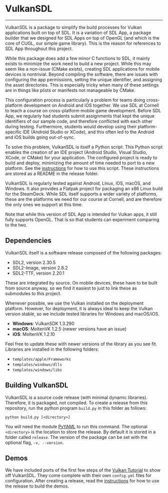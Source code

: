 # VulkanSDL
---
VulkanSDL is a package to simplify the build processes for Vulkan applications built on top of SDL. It is a variation of SDL App, a package builder that we designed for SDL Apps on top of OpenGL (and which is the core of CUGL, our simple game library). This is the reason for references to SDL App throughout this project.

While this package does add a few minor C functions to SDL, it mainly exists to minimize the work need to build a new project. While this may seem like a non-issue (CMake exists), creating SDL applications for mobile devices is nontrivial. Beyond compiling the software, there are issues with configuring the app permissions, setting the unique identifier, and assigning the asset directories. This is especially tricky when many of these settings are in things like plists or manifests not manageable by CMake.

This configuration process is particularly a problem for teams doing cross-platform development on Android and iOS together. We use SDL at Cornell to teach a course on cross-platform mobile game development. Before SDL App, we regularly had students submit assignments that kept the unique identifiers of our sample code, and therefore conflicted with each other during testing. Furthermore, students would develop using their platform-specific IDE (Android Studio or XCode), and this often led to the Android and iOS builds going out-of-sync.

To solve this problem, VulkanSDL is itself a Python script. This Python script enables the creation of an IDE project (Android Studio, Visual Studio, XCode, or CMake) for your application. The configured project is ready to build and deploy, minimizing the amount of time needed to port to a new platform. See the [instructions](scripts/APP.md) for how to use this script. These instructions are stored as a README in the release folder.

VulkanSDL is regularly tested against Android, Linux, iOS, macOS, and Windows. It also provides a Flatpak project for packaging an x86 Linux build for the SteamDeck. While SDL itself supports a wider variety of platforms, these are the platforms we need for our course at Cornell, and are therefore the only ones we support at this time.

Note that while this version of SDL App is intended for Vulkan apps, it still fully supports OpenGL. That is so that students can experiment comparing to the two.

## Dependencies

VulkanSDL itself is a software release composed of the following packages:

- SDL2, version 2.30.5
- SDL2-Image, version 2.8.2
- SDL2-TTF, version 2.20.1

These are integrated by source. On mobile devices, these have to be built from source anyway, so we find it easiest to just to link these as submodules to this project.

Whenever possible, we use the Vulkan installed on the deployment platform. However, for deployment, it is always ideal to keep the Vulkan version stable, so we include tested libraries for Windows and macOS/iOS.

- **Windows**: VulkanSDK 1.3.290
- **macOS**: MoltenVK 1.2.5 (newer versions have an issue)
- **iOS**: MoltenVK 1.2.10

Feel free to update these with newer versions of the library as you see fit. Libraries are installed in the following folders:

- `templates/apple/Frameworks`
- `templates/windows/dlls`
- `templates/windows/libs`


## Building VulkanSDL

VulkanSDL is a source code release (with minimal dynamic libraries). Therefore, it is packaged, not compiled. To create a release from this repository, run the python program `build.py` in this folder as follows:

	python build.py [<directory>]

You will need the module [PyYAML](https://pyyaml.org) to run this command. The optional `<directory>` is the location to store the release. By default it is stored  in a folder called `release`.  The version of the package can be set with the optional flag, `-v, --version`.

## Demos

We have included ports of the first few steps of the [Vulkan Tutorial](https://vulkan-tutorial.com/) to show off VulkanSDL. They come complete with their own `config.yml` files for configuration. After creating a release, read the [instructions](scripts/APP.md) for how to use the release to build the demos.